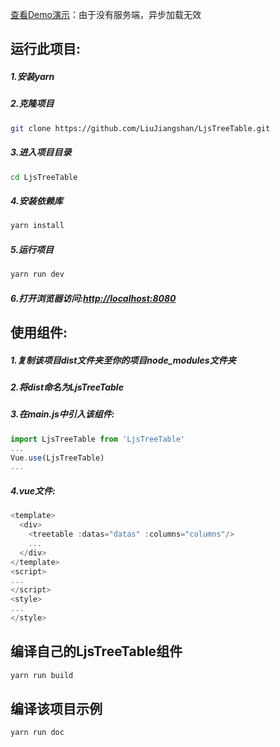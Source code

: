 [查看Demo演示](https://liujiangshan.github.io/LjsTreeTable/docs/)：由于没有服务端，异步加载无效
## 运行此项目:
##### 1.安装yarn
##### 2.克隆项目
```bash
git clone https://github.com/LiuJiangshan/LjsTreeTable.git
```
##### 3.进入项目目录
```bash
cd LjsTreeTable
```
##### 4.安装依赖库
```bash
yarn install
```
##### 5.运行项目
```bash
yarn run dev
```
##### 6.打开浏览器访问:[http://localhost:8080](http://localhost:8080)

## 使用组件:
##### 1.复制该项目dist文件夹至你的项目node_modules文件夹
##### 2.将dist命名为LjsTreeTable
##### 3.在main.js中引入该组件:
```javascript
import LjsTreeTable from 'LjsTreeTable'
...
Vue.use(LjsTreeTable)
...
```
##### 4.vue文件:
```javascript
<template>
  <div>
    <treetable :datas="datas" :columns="columns"/>
    ...
  </div>
</template>
<script>
...
</script>
<style>
...
</style>
```
## 编译自己的LjsTreeTable组件
```bash
yarn run build
```
## 编译该项目示例
```bash
yarn run doc
```

